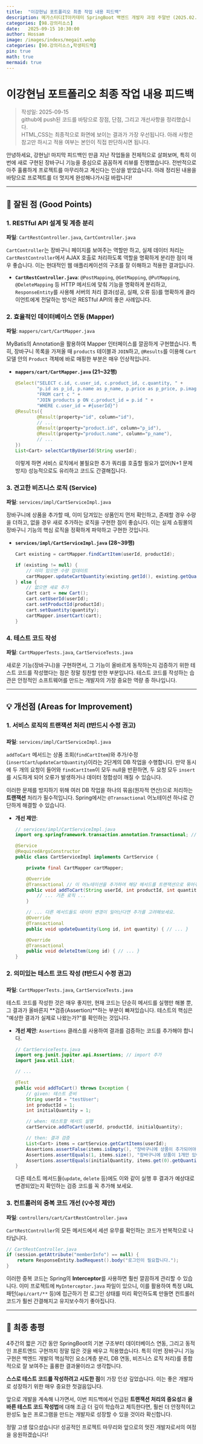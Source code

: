 ```yaml
---
title:  "이강현님 포트폴리오 최종 작업 내용 피드백"
description: 메가스터디IT아카데미 SpringBoot 백엔드 개발자 과정 주말반 (2025.02.22 ~ 2025.09.13). 이강현님의 포트폴리오 4주차 작업 내용에 대한 피드백
categories: [98.강의리소스]
date:   2025-09-15 10:30:00
author: Hossam
image: /images/indexs/megait.webp
categories: [90.강의리소스,학생피드백]
pin: true
math: true
mermaid: true
---
```


# 이강현님 포트폴리오 최종 작업 내용 피드백

> 작성일: 2025-09-15<br/>
> github에 push된 코드를 바탕으로 장점, 단점, 그리고 개선사항을 정리했습니다.<br/>
> HTML,CSS는 최종적으로 화면에 보이는 결과가 가장 우선됩니다. 아래 사항은 참고만 하시고 적용 여부는 본인이 직접 판단하시면 됩니다.

안녕하세요, 강현님! 마지막 피드백인 만큼 지난 작업들을 전체적으로 살펴보며, 특히 이번에 새로 구현된 장바구니 기능을 중심으로 꼼꼼하게 리뷰를 진행했습니다. 전반적으로 아주 훌륭하게 프로젝트를 마무리하고 계신다는 인상을 받았습니다. 아래 정리된 내용을 바탕으로 프로젝트를 더 멋지게 완성해나가시길 바랍니다!

---

## 👏 잘된 점 (Good Points)

### 1. RESTful API 설계 및 계층 분리

**파일**: `CartRestController.java`, `CartController.java`

`CartController`는 장바구니 페이지를 보여주는 역할만 하고, 실제 데이터 처리는 `CartRestController`에서 AJAX 호출로 처리하도록 역할을 명확하게 분리한 점이 매우 좋습니다. 이는 현대적인 웹 애플리케이션의 구조를 잘 이해하고 적용한 결과입니다.

- **`CartRestController.java`**: `@PostMapping`, `@GetMapping`, `@PutMapping`, `@DeleteMapping` 등 HTTP 메서드에 맞춰 기능을 명확하게 분리하고, `ResponseEntity`를 사용해 서버의 처리 결과(성공, 실패, 오류 등)를 명확하게 클라이언트에게 전달하는 방식은 RESTful API의 좋은 사례입니다.

### 2. 효율적인 데이터베이스 연동 (Mapper)

**파일**: `mappers/cart/CartMapper.java`

MyBatis의 Annotation을 활용하여 Mapper 인터페이스를 깔끔하게 구현했습니다. 특히, 장바구니 목록을 가져올 때 `products` 테이블과 `JOIN`하고, `@Results`를 이용해 `Cart` 모델 안의 `Product` 객체에 바로 매핑한 부분은 매우 인상적입니다.

- **`mappers/cart/CartMapper.java` (21~32행)**
  ```java
  @Select("SELECT c.id, c.user_id, c.product_id, c.quantity, " +
          "p.id as p_id, p.name as p_name, p.price as p_price, p.image_url as p_imageUrl " +
          "FROM cart c " +
          "JOIN products p ON c.product_id = p.id " +
          "WHERE c.user_id = #{userId}")
  @Results({
          @Result(property="id", column="id"),
          // ...
          @Result(property="product.id", column="p_id"),
          @Result(property="product.name", column="p_name"),
          // ...
  })
  List<Cart> selectCartByUserId(String userId);
  ```
  이렇게 하면 서비스 로직에서 불필요한 추가 쿼리를 호출할 필요가 없어(N+1 문제 방지) 성능적으로도 유리하고 코드도 간결해집니다.

### 3. 견고한 비즈니스 로직 (Service)

**파일**: `services/impl/CartServiceImpl.java`

장바구니에 상품을 추가할 때, 이미 담겨있는 상품인지 먼저 확인하고, 존재할 경우 수량을 더하고, 없을 경우 새로 추가하는 로직을 구현한 점이 좋습니다. 이는 실제 쇼핑몰의 장바구니 기능의 핵심 로직을 정확하게 파악하고 구현한 것입니다.

- **`services/impl/CartServiceImpl.java` (28~39행)**
  ```java
  Cart existing = cartMapper.findCartItem(userId, productId);

  if (existing != null) {
      // 이미 있으면 수량 업데이트
      cartMapper.updateCartQuantity(existing.getId(), existing.getQuantity() + quantity);
  } else {
      // 없으면 새로 추가
      Cart cart = new Cart();
      cart.setUserId(userId);
      cart.setProductId(productId);
      cart.setQuantity(quantity);
      cartMapper.insertCart(cart);
  }
  ```

### 4. 테스트 코드 작성

**파일**: `CartMapperTests.java`, `CartServiceTests.java`

새로운 기능(장바구니)을 구현하면서, 그 기능이 올바르게 동작하는지 검증하기 위한 테스트 코드를 작성했다는 점은 정말 칭찬할 만한 부분입니다. 테스트 코드를 작성하는 습관은 안정적인 소프트웨어를 만드는 개발자의 가장 중요한 역량 중 하나입니다.

---

## 💡 개선점 (Areas for Improvement)

### 1. 서비스 로직의 트랜잭션 처리 (❗반드시 수정 권고)

**파일**: `services/impl/CartServiceImpl.java`

`addToCart` 메서드는 상품 조회(`findCartItem`)와 추가/수정(`insertCart`/`updateCartQuantity`)이라는 2단계의 DB 작업을 수행합니다. 만약 동시에 두 개의 요청이 들어와 `findCartItem`이 모두 null을 반환하면, 두 요청 모두 `insert`를 시도하게 되어 오류가 발생하거나 데이터 정합성이 깨질 수 있습니다.

이러한 문제를 방지하기 위해 여러 DB 작업을 하나의 묶음(원자적 연산)으로 처리하는 **트랜잭션** 처리가 필수적입니다. Spring에서는 `@Transactional` 어노테이션 하나로 간단하게 해결할 수 있습니다.

- **개선 제안**:
  ```java
  // services/impl/CartServiceImpl.java
  import org.springframework.transaction.annotation.Transactional; // import 추가

  @Service
  @RequiredArgsConstructor
  public class CartServiceImpl implements CartService {

      private final CartMapper cartMapper;

      @Override
      @Transactional // 이 어노테이션을 추가하여 해당 메서드를 트랜잭션으로 묶어주세요.
      public void addToCart(String userId, int productId, int quantity) {
          // ... 기존 로직 ...
      }

      // ... 다른 메서드들도 데이터 변경이 일어난다면 추가를 고려해보세요.
      @Override
      @Transactional
      public void updateQuantity(Long id, int quantity) { // ... }

      @Override
      @Transactional
      public void deleteItem(Long id) { // ... }
  }
  ```

### 2. 의미있는 테스트 코드 작성 (❗반드시 수정 권고)

**파일**: `CartMapperTests.java`, `CartServiceTests.java`

테스트 코드를 작성한 것은 매우 좋지만, 현재 코드는 단순히 메서드를 실행만 해볼 뿐, 그 결과가 올바른지 **검증(Assertion)**하는 부분이 빠져있습니다. 테스트의 핵심은 "예상한 결과가 실제로 나왔는가?"를 확인하는 것입니다.

- **개선 제안**:
  `Assertions` 클래스를 사용하여 결과를 검증하는 코드를 추가해야 합니다.
  ```java
  // CartServiceTests.java
  import org.junit.jupiter.api.Assertions; // import 추가
  import java.util.List;

  // ...

  @Test
  public void addToCart() throws Exception {
      // given: 테스트 준비
      String userId = "testUser";
      int productId = 1;
      int initialQuantity = 1;

      // when: 테스트할 메서드 실행
      cartService.addToCart(userId, productId, initialQuantity);

      // then: 결과 검증
      List<Cart> items = cartService.getCartItems(userId);
      Assertions.assertFalse(items.isEmpty(), "장바구니에 상품이 추가되어야 합니다."); // 리스트가 비어있지 않은지 확인
      Assertions.assertEquals(1, items.size(), "장바구니에 상품이 1개만 있어야 합니다."); // 상품 종류가 1개인지 확인
      Assertions.assertEquals(initialQuantity, items.get(0).getQuantity(), "추가된 상품의 수량이 일치해야 합니다."); // 수량 확인
  }
  ```
  다른 테스트 메서드들(`update`, `delete` 등)에도 이와 같이 실행 후 결과가 예상대로 변경되었는지 확인하는 검증 코드를 꼭 추가해 보세요.

### 3. 컨트롤러의 중복 코드 개선 (💡수정 제안)

**파일**: `controllers/cart/CartRestController.java`

`CartRestController`의 모든 메서드에서 세션 유무를 확인하는 코드가 반복적으로 나타납니다.
```java
// CartRestController.java
if (session.getAttribute("memberInfo") == null) {
    return ResponseEntity.badRequest().body("로그인이 필요합니다.");
}
```
이러한 중복 코드는 Spring의 **Interceptor**를 사용하면 훨씬 깔끔하게 관리할 수 있습니다. 이미 프로젝트에 `MyInterceptor.java` 파일이 있으니, 이를 활용하여 특정 URL 패턴(`api/cart/**` 등)에 접근하기 전 로그인 상태를 미리 확인하도록 만들면 컨트롤러 코드가 훨씬 간결해지고 유지보수하기 좋아집니다.

---

## 📝 최종 총평

4주간의 짧은 기간 동안 SpringBoot의 기본 구조부터 데이터베이스 연동, 그리고 동적인 프론트엔드 구현까지 정말 많은 것을 배우고 적용했습니다. 특히 이번 장바구니 기능 구현은 백엔드 개발의 핵심적인 요소(계층 분리, DB 연동, 비즈니스 로직 처리)를 종합적으로 잘 보여주는 훌륭한 결과물이라고 생각합니다.

**스스로 테스트 코드를 작성하려고 시도한 점**이 가장 인상 깊었습니다. 이는 좋은 개발자로 성장하기 위한 매우 중요한 첫걸음입니다.

앞으로 개발을 계속해 나가면서, 이번 피드백에서 언급된 **트랜잭션 처리의 중요성**과 **올바른 테스트 코드 작성법**에 대해 조금 더 깊이 학습하고 체득한다면, 훨씬 더 안정적이고 완성도 높은 프로그램을 만드는 개발자로 성장할 수 있을 것이라 확신합니다.

정말 고생 많으셨습니다! 성공적인 프로젝트 마무리와 앞으로의 멋진 개발자로서의 여정을 응원하겠습니다!
